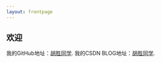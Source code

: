 ```yaml
---
layout: frontpage
---
```


## 欢迎

我的GitHub地址：[胡胜同学](https://github.com/HushengStudent). 
我的CSDN BLOG地址：[胡胜同学](http://blog.csdn.net/husheng0). 
